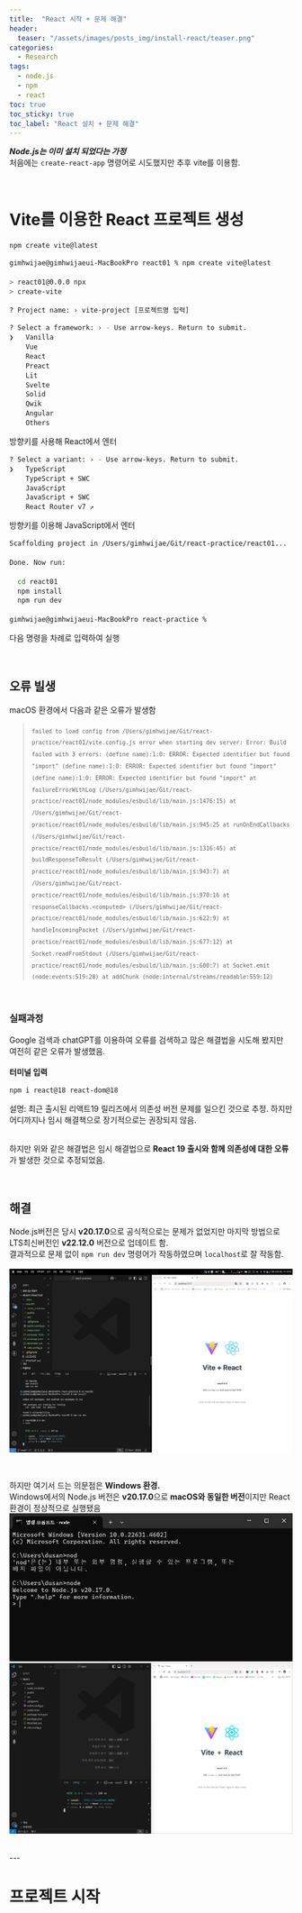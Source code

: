```yaml
---
title:  "React 시작 + 문제 해결"
header:
  teaser: "/assets/images/posts_img/install-react/teaser.png"
categories: 
  - Research
tags:
  - node.js
  - npm
  - react
toc: true
toc_sticky: true
toc_label: "React 설치 + 문제 해결"
---
```


***Node.js는 이미 설치 되었다는 가정***   
처음에는 `create-react-app` 명령어로 시도했지만 추후 vite를 이용함.

<br>

# Vite를 이용한 React 프로젝트 생성
```bash
npm create vite@latest
```
```bash
gimhwijae@gimhwijaeui-MacBookPro react01 % npm create vite@latest

> react01@0.0.0 npx
> create-vite

? Project name: › vite-project [프로젝트명 입력]
```
```bash
? Select a framework: › - Use arrow-keys. Return to submit.
❯   Vanilla
    Vue
    React
    Preact
    Lit
    Svelte
    Solid
    Qwik
    Angular
    Others
```
방향키를 사용해 React에서 엔터

```bash
? Select a variant: › - Use arrow-keys. Return to submit.
❯   TypeScript
    TypeScript + SWC
    JavaScript
    JavaScript + SWC
    React Router v7 ↗
```
방향키를 이용해 JavaScript에서 엔터

```bash
Scaffolding project in /Users/gimhwijae/Git/react-practice/react01...

Done. Now run:

  cd react01
  npm install
  npm run dev

gimhwijae@gimhwijaeui-MacBookPro react-practice % 
```
다음 명령을 차례로 입력하여 실행


<br>

## 오류 빌생
macOS 환경에서 다음과 같은 오류가 발생함
><sub>`failed to load config from /Users/gimhwijae/Git/react-practice/react01/vite.config.js
error when starting dev server:
Error: Build failed with 3 errors:
(define name):1:0: ERROR: Expected identifier but found "import"
(define name):1:0: ERROR: Expected identifier but found "import"
(define name):1:0: ERROR: Expected identifier but found "import"
    at failureErrorWithLog (/Users/gimhwijae/Git/react-practice/react01/node_modules/esbuild/lib/main.js:1476:15)
    at /Users/gimhwijae/Git/react-practice/react01/node_modules/esbuild/lib/main.js:945:25
    at runOnEndCallbacks (/Users/gimhwijae/Git/react-practice/react01/node_modules/esbuild/lib/main.js:1316:45)
    at buildResponseToResult (/Users/gimhwijae/Git/react-practice/react01/node_modules/esbuild/lib/main.js:943:7)
    at /Users/gimhwijae/Git/react-practice/react01/node_modules/esbuild/lib/main.js:970:16
    at responseCallbacks.<computed> (/Users/gimhwijae/Git/react-practice/react01/node_modules/esbuild/lib/main.js:622:9)
    at handleIncomingPacket (/Users/gimhwijae/Git/react-practice/react01/node_modules/esbuild/lib/main.js:677:12)
    at Socket.readFromStdout (/Users/gimhwijae/Git/react-practice/react01/node_modules/esbuild/lib/main.js:600:7)
    at Socket.emit (node:events:519:28)
    at addChunk (node:internal/streams/readable:559:12)`</sub>

<br>

### 실패과정
Google 검색과 chatGPT를 이용하여 오류를 검색하고 많은 해결법을 시도해 봤지만 여전히 같은 오류가 발생했음.   
<br>
**터미널 입력**
```bash
npm i react@18 react-dom@18
```
설명: 최근 출시된 리액트19 릴리즈에서 의존성 버전 문제를 일으킨 것으로 추정. 하지만 어디까지나 임시 해결책으로 장기적으로는 권장되지 않음.   
<br>

하지만 위와 같은 해결법은 임시 해결법으로 **React 19 출시와 함께 의존성에 대한 오류**가 발생한 것으로 추정되었음.   

<br>

## 해결
Node.js버전은 당시 **v20.17.0**으로 공식적으로는 문제가 없었지만 마지막 방법으로 LTS최신버전인 **v22.12.0** 버전으로 업데이트 함.   
결과적으로 문제 없이 `npm run dev` 명령어가 작동하였으며 `localhost`로 잘 작동함.   
<br>
![Vite + React](/assets/images/posts_img/install-react/vite+react.png)

<br>

하지만 여기서 드는 의문점은 **Windows 환경.**   
Windows에서의 Node.js 버전은 **v20.17.0**으로 **macOS와 동일한 버전**이지만 React 환경이 정상적으로 실행됐음   
![win-node](/assets/images/posts_img/install-react/win-node.png)
![win-react](/assets/images/posts_img/install-react/win-react.png)


<br>
---
<br>


# 프로젝트 시작